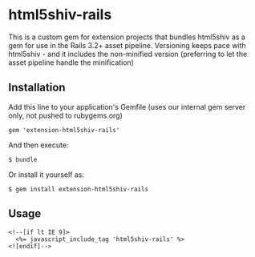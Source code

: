 # html5shiv-rails

This is a custom gem for extension projects that bundles html5shiv as a gem for use in the Rails 3.2+ asset pipeline. Versioning keeps pace with html5shiv - and it includes the non-minified version (preferring to let the asset pipeline handle the minification)

## Installation

Add this line to your application's Gemfile (uses our internal gem server only, not pushed to rubygems.org)

    gem 'extension-html5shiv-rails'

And then execute:

    $ bundle

Or install it yourself as:

    $ gem install extension-html5shiv-rails

## Usage

    <!--[if lt IE 9]>
      <%= javascript_include_tag 'html5shiv-rails' %>
    <![endif]-->
